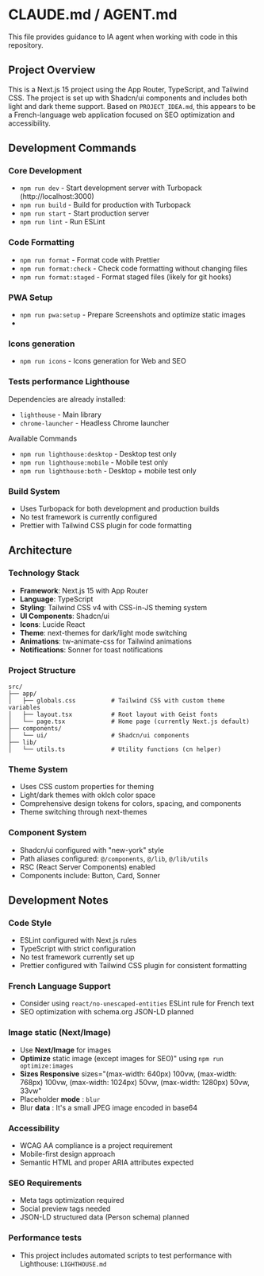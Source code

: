 # CLAUDE.md / AGENT.md

This file provides guidance to IA agent when working with code in this repository.

## Project Overview

This is a Next.js 15 project using the App Router, TypeScript, and Tailwind CSS. The project is set up with Shadcn/ui components and includes both light and dark theme support. Based on `PROJECT_IDEA.md`, this appears to be a French-language web application focused on SEO optimization and accessibility.

## Development Commands

### Core Development
- `npm run dev` - Start development server with Turbopack (http://localhost:3000)
- `npm run build` - Build for production with Turbopack
- `npm run start` - Start production server
- `npm run lint` - Run ESLint

### Code Formatting
- `npm run format` - Format code with Prettier
- `npm run format:check` - Check code formatting without changing files
- `npm run format:staged` - Format staged files (likely for git hooks)

### PWA Setup
- `npm run pwa:setup` - Prepare Screenshots and optimize static images
- 
### Icons generation
- `npm run icons` - Icons generation for Web and SEO

### Tests performance Lighthouse
Dependencies are already installed:
- `lighthouse` - Main library
- `chrome-launcher` - Headless Chrome launcher

Available Commands
- `npm run lighthouse:desktop` - Desktop test only
- `npm run lighthouse:mobile` - Mobile test only
- `npm run lighthouse:both` - Desktop + mobile test only

### Build System
- Uses Turbopack for both development and production builds
- No test framework is currently configured
- Prettier with Tailwind CSS plugin for code formatting

## Architecture

### Technology Stack
- **Framework**: Next.js 15 with App Router
- **Language**: TypeScript
- **Styling**: Tailwind CSS v4 with CSS-in-JS theming system
- **UI Components**: Shadcn/ui
- **Icons**: Lucide React
- **Theme**: next-themes for dark/light mode switching
- **Animations**: tw-animate-css for Tailwind animations
- **Notifications**: Sonner for toast notifications

### Project Structure
```
src/
├── app/
│   ├── globals.css          # Tailwind CSS with custom theme variables
│   ├── layout.tsx           # Root layout with Geist fonts
│   └── page.tsx             # Home page (currently Next.js default)
├── components/
│   └── ui/                  # Shadcn/ui components
├── lib/
│   └── utils.ts             # Utility functions (cn helper)
```

### Theme System
- Uses CSS custom properties for theming
- Light/dark themes with oklch color space
- Comprehensive design tokens for colors, spacing, and components
- Theme switching through next-themes

### Component System
- Shadcn/ui configured with "new-york" style
- Path aliases configured: `@/components`, `@/lib`, `@/lib/utils`
- RSC (React Server Components) enabled
- Components include: Button, Card, Sonner

## Development Notes

### Code Style
- ESLint configured with Next.js rules
- TypeScript with strict configuration
- No test framework currently set up
- Prettier configured with Tailwind CSS plugin for consistent formatting

### French Language Support
- Consider using `react/no-unescaped-entities` ESLint rule for French text
- SEO optimization with schema.org JSON-LD planned

### Image static (Next/Image)
- Use **Next/Image** for images
- **Optimize** static image (except images for SEO)" using `npm run optimize:images`
- **Sizes Responsive** sizes="(max-width: 640px) 100vw, (max-width: 768px) 100vw, (max-width: 1024px) 50vw, (max-width: 1280px) 50vw, 33vw"
- Placeholder **mode** : `blur`
- Blur **data** : It's a small JPEG image encoded in base64

### Accessibility
- WCAG AA compliance is a project requirement
- Mobile-first design approach
- Semantic HTML and proper ARIA attributes expected

### SEO Requirements
- Meta tags optimization required
- Social preview tags needed
- JSON-LD structured data (Person schema) planned

### Performance tests
- This project includes automated scripts to test performance with Lighthouse: `LIGHTHOUSE.md`